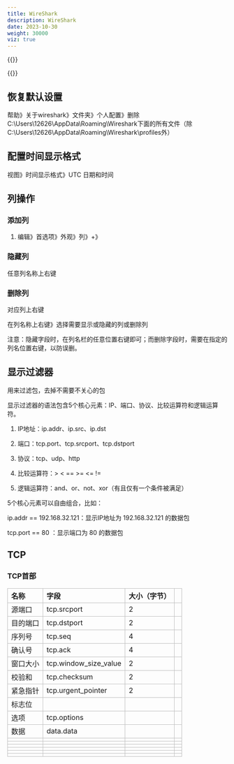 ```yaml
---
title: WireShark
description: WireShark
date: 2023-10-30
weight: 30000
viz: true
---
```


<style>
th, td {
  border: 1px solid rgb(190, 190, 190);
}
</style>



{{<note>}}



{{</note>}}




## 恢复默认设置


帮助》关于wireshark》文件夹》个人配置》删除C:\Users\12626\AppData\Roaming\Wireshark下面的所有文件（除C:\Users\12626\AppData\Roaming\Wireshark\profiles外）






## 配置时间显示格式


视图》时间显示格式》UTC 日期和时间



## 列操作


### 添加列

1. 编辑》首选项》外观》列》+》



### 隐藏列

任意列名称上右键

### 删除列

对应列上右键


在列名称上右键》选择需要显示或隐藏的列或删除列

注意：隐藏字段时，在列名栏的任意位置右键即可；而删除字段时，需要在指定的列名位置右键，以防误删。






## 显示过滤器

用来过滤包，去掉不需要不关心的包

显示过滤器的语法包含5个核心元素：IP、端口、协议、比较运算符和逻辑运算符。

1. IP地址：ip.addr、ip.src、ip.dst

2. 端口：tcp.port、tcp.srcport、tcp.dstport

3. 协议：tcp、udp、http

4. 比较运算符：> < == >= <= !=

5. 逻辑运算符：and、or、not、xor（有且仅有一个条件被满足）


5个核心元素可以自由组合，比如：

ip.addr == 192.168.32.121：显示IP地址为 192.168.32.121 的数据包

tcp.port == 80 ：显示端口为 80 的数据包






## TCP





### TCP首部



| 名称     | 字段                  | 大小（字节） |   |
|:---------|:----------------------|:-----------|:--|
| 源端口   | tcp.srcport           | 2          |   |
| 目的端口 | tcp.dstport           | 2          |   |
| 序列号   | tcp.seq               | 4          |   |
| 确认号   | tcp.ack               | 4          |   |
| 窗口大小 | tcp.window_size_value | 2          |   |
| 校验和   | tcp.checksum          | 2          |   |
| 紧急指针 | tcp.urgent_pointer    | 2          |   |
| 标志位   |                       |            |   |
| 选项     | tcp.options           |            |   |
| 数据     | data.data             |            |   |
|          |                       |            |   |
|          |                       |            |   |
|          |                       |            |   |
|          |                       |            |   |
|          |                       |            |   |
|          |                       |            |   |

































